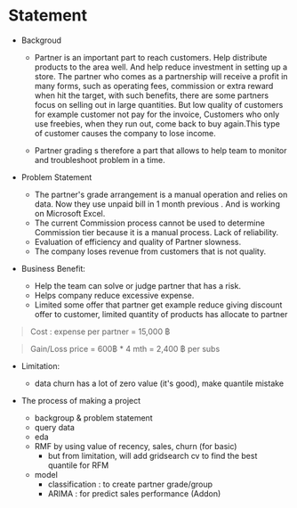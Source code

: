 # Statement

- Backgroud
  * Partner is an important part to reach customers. Help distribute products to the area well. And help reduce investment in setting up a store. The partner who comes as a partnership will receive a profit in many forms, such as operating fees, commission or extra reward when hit the target, with such benefits, there are some partners focus on selling out in large quantities. But low quality of customers for example customer not pay for the invoice, Customers who only use freebies, when they run out, come back to buy again.This type of customer causes the company to lose income.

  * Partner grading s therefore a part that allows to help team to monitor and troubleshoot problem in a time.


- Problem Statement
  * The partner's grade arrangement is a manual operation and relies on data. Now they use unpaid bill in 1 month previous . And is working on Microsoft Excel.
  * The current Commission process cannot be used to determine Commission tier because it is a manual process. Lack of reliability.
  * Evaluation of efficiency and quality of Partner slowness.
  * The company loses revenue from customers that is not quality.

- Business Benefit:
  * Help the team can solve or judge partner that has a risk.
  * Helps company reduce excessive expense.
  * Limited some offer that partner get example reduce giving discount offer to customer, limited quantity of products has allocate to partner

> Cost : expense per partner = 15,000 ฿

>Gain/Loss price = 600฿ * 4 mth = 2,400 ฿ per subs

- Limitation:
  * data churn has a lot of zero value (it's good), make quantile mistake

- The process of making a project
  * backgroup & problem statement
  * query data
  * eda
  * RMF by using value of recency, sales, churn (for basic)
    - but from limitation, will add gridsearch cv to find the best quantile for RFM
  * model
    - classification : to create partner grade/group
    - ARIMA : for predict sales performance (Addon)
